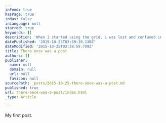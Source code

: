```yaml
---
inFeed: true
hasPage: true
inNav: false
inLanguage: null
starred: true
keywords: []
description: 'When I started using the grid, i was lost and confused in this unfamiliar space. I am trying to find my way. . . '
datePublished: '2015-10-25T03:39:10.130Z'
dateModified: '2015-10-25T03:38:59.709Z'
title: There once was a post
authors: []
publisher:
  name: null
  domain: null
  url: null
  favicon: null
sourcePath: _posts/2015-10-25-there-once-was-a-post.md
published: true
url: there-once-was-a-post/index.html
_type: Article

---
```

My first post.